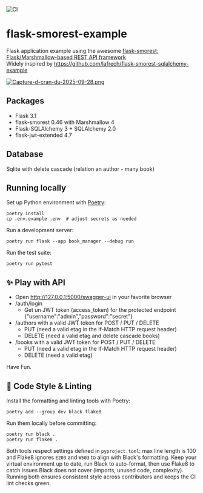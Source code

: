 ![CI](https://github.com/picsouds/flask-smorest-example-bookmanager/actions/workflows/ci.yml/badge.svg)

# flask-smorest-example

Flask application example using the awesome [flask-smorest: Flask/Marshmallow-based REST API framework](https://flask-smorest.readthedocs.io/en/latest/)    
Widely inspired by https://github.com/lafrech/flask-smorest-sqlalchemy-example

[![Capture-d-cran-du-2025-09-28.png](https://i.postimg.cc/DZStyMjL/Capture-d-cran-du-2025-09-28.png)](https://postimg.cc/gXPMgNP2)

## Packages

* Flask 3.1
* flask-smorest 0.46 with Marshmallow 4
* Flask-SQLAlchemy 3 + SQLAlchemy 2.0
* flask-jwt-extended 4.7 

## Database

Sqlite with delete cascade (relation an author - many book)

## Running locally

Set up Python environment with [Poetry](https://python-poetry.org/):

```shell
poetry install
cp .env.example .env  # adjust secrets as needed
```

Run a development server:

```shell
poetry run flask --app book_manager --debug run
```

Run the test suite:

```shell
poetry run pytest
```

## ✨ Play with API

* Open http://127.0.0.1:5000/swagger-ui in your favorite browser
* /auth/login 
   * Get un JWT token (access_token) for the protected endpoint {"username":"admin","password":"secret"} 
* /authors with a valid JWT token for POST / PUT / DELETE
   * PUT (need a valid etag in the If-Match HTTP request header)
   * DELETE (need a valid etag and delete cascade books)  
* /books with a valid JWT token for POST / PUT / DELETE
   * PUT (need a valid etag in the If-Match HTTP request header)
   * DELETE (need a valid etag)

Have Fun.

## 🧹 Code Style & Linting

Install the formatting and linting tools with Poetry:

```shell
poetry add --group dev black flake8
```

Run them locally before committing:

```shell
poetry run black .
poetry run flake8 .
```

Both tools respect settings defined in `pyproject.toml`: max line length is 100 and Flake8 ignores `E203` and `W503` to align with Black's formatting. Keep your virtual environment up to date, run Black to auto-format, then use Flake8 to catch issues Black does not cover (imports, unused code, complexity). Running both ensures consistent style across contributors and keeps the CI lint checks green.
